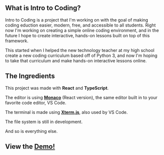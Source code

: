 ## What is Intro to Coding? 

Intro to Coding is a project that I'm working on with the goal of making coding eduction easier, modern, free, and accessible to all students. Right now I'm working on creating a simple online coding environment, and in the future I hope to create interactive, hands-on lessons built on top of this framework. 

This started when I helped the new technology teacher at my high school create a new coding curriculum based off of Python 3, and now I'm hoping to take that curriculum and make hands-on interactive lessons online. 
<!-- 
## Are you trying to make another Code.org / Codecademy? 

Not exactly, but maybe one day. Into to Coding has the goal of integrating into classrooms as a free and open source coding curriculum, making it easier for teachers to teach and students to learn. With more resources, Intro to Coding could one day be available to students without a teacher, but for right now this is outside the scope of the project. I also don't plan on ever monitizing this resource for profit. 

## What's the Problem with Coding Education?

Coding education currently sucks. The problem is that technology advances at incredible speeds and education can't keep up to teach it. As a result, the coding taught in classrooms covers the boring fundamentals, which really pushes kids away with a natural interest in computers. Intro to Coding tries to balance fun and applicable programming with basic concepts to help kids find their true passion for computer science. 

## How is Intro to Coding Different?

Intro to Coding wants to teach kids with hands-on learning and interactive lessons in a way that the computer science classes haven't seen before. The goal is to use modern technology to teach modern technology, so kids -->

## The Ingredients

This project was made with **React** and **TypeScript**. 

The editor is using **[Monaco](https://github.com/suren-atoyan/monaco-react/)** (React version), the same editor built in to your favorite code editor, VS Code. 

The terminal is made using **[Xterm.js](https://xtermjs.org/)**, also used by VS Code. 

The file system is still in development. 

And so is everything else. 


## View the [Demo!](https://introtocoding.netlify.app/)
